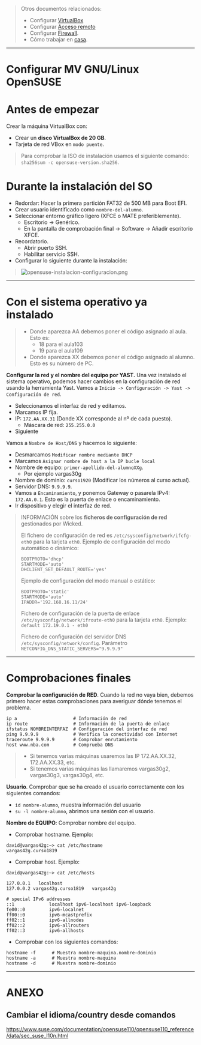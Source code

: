 
> Otros documentos relacionados:
>
> * Configurar [VirtualBox](../virtualbox/opensuse.md)
> * Configurar [Acceso remoto](../acceso-remoto/opensuse.md)
> * Configurar [Firewall](../firewall.md).
> * Cómo trabajar en [casa](../casa.md).

---
# Configurar MV GNU/Linux OpenSUSE

# Antes de empezar

Crear la máquina VirtualBox con:
* Crear un **disco VirtualBox de 20 GB**.
* Tarjeta de red VBox en `modo puente`.

> Para comprobar la ISO de instalación usamos el siguiente comando: `sha256sum -c opensuse-version.sha256`.

# Durante la instalación del SO

* Redordar: Hacer la primera partición FAT32 de 500 MB para Boot EFI.
* Crear usuario identificado como `nombre-del-alumno`.
* Seleccionar entorno gráfico ligero (XFCE o MATE preferiblemente).
    * Escritorio -> Genérico.
    * En la pantalla de comprobación final -> Software -> Añadir escritorio XFCE.
* Recordatorio.
    * Abrir puerto SSH.
    * Habilitar servicio SSH.
* Configurar lo siguiente durante la instalación:

> ![opensuse-instalacion-configuracion.png](./images/opensuse-instalacion-configuracion.png)

---
# Con el sistema operativo ya instalado

> * Donde aparezca AA debemos poner el código asignado al aula. Esto es:
>     * 18 para el aula103
>     * 19 para el aula109
> * Donde aparezca XX debemos poner el código asignado al alumno. Esto es su número de PC.

**Configurar la red y el nombre del equipo por YAST.** Una vez instalado el sistema operativo, podemos hacer cambios en la configuración de red usando la herramienta Yast. Vamos a `Inicio -> Configuración -> Yast -> Configuración de red`.
* Seleccionamos el interfaz de red y editamos.
* Marcamos IP fija.
* IP: `172.AA.XX.31` (Donde XX corresponde al nº de cada puesto).
    * Máscara de red: `255.255.0.0`
* Siguiente

Vamos a `Nombre de Host/DNS` y hacemos lo siguiente:
* Desmarcamos `Modificar nombre mediante DHCP`
* Marcamos `Asignar nombre de host a la IP bucle local`
* Nombre de equipo: `primer-apellido-del-alumnoXXg`.
    * Por ejemplo vargas30g
* Nombre de dominio: `curso1920` (Modificar los números al curso actual).
* Servidor DNS: `9.9.9.9`.
* Vamos a `Encaminamiento`, y ponemos Gateway o pasarela IPv4: `172.AA.0.1`. Esto es la puerta de enlace o encaminamiento.
* Ir dispositivo y elegir el interfaz de red.


> INFORMACIÓN sobre los **ficheros de configuración de red** gestionados por Wicked.
>
> El fichero de configuración de red es `/etc/sysconfig/network/ifcfg-eth0` para la tarjeta `eth0`.
> Ejemplo de configuración del modo automático o dinámico:
> ```
> BOOTPROTO='dhcp'
> STARTMODE='auto'
> DHCLIENT_SET_DEFAULT_ROUTE='yes'
> ```
>
> Ejemplo de configuración del modo manual o estático:
> ```
> BOOTPROTO='static'
> STARTMODE='auto'
> IPADDR='192.168.16.11/24'
> ```
>
> Fichero de configuración de la puerta de enlace `/etc/sysconfig/network/ifroute-eth0` para la tarjeta `eth0`. Ejemplo: `default 172.19.0.1 - eth0`
>
> Fichero de configuración del servidor DNS `/etc/sysconfig/network/config`. Parámetro
`NETCONFIG_DNS_STATIC_SERVERS="9.9.9.9"`

---
# Comprobaciones finales

**Comprobar la configuración de RED**. Cuando la red no vaya bien, debemos primero hacer estas comprobaciones para averiguar dónde tenemos el problema.

```
ip a                     # Información de red
ip route                 # Información de la puerta de enlace
ifstatus NOMBREINTERFAZ  # Configuración del interfaz de red
ping 9.9.9.9             # Verifica la conectividad con Internet
traceroute 9.9.9.9       # Comprobar enrutamiento   
host www.nba.com         # Comprueba DNS
```

> * Si tenemos varias máquinas usaremos las IP 172.AA.XX.32, 172.AA.XX.33, etc.
> * Si tenemos varias máquinas las llamaremos vargas30g2, vargas30g3, vargas30g4, etc.

**Usuario**. Comprobar que se ha creado el usuario correctamente con los siguientes comandos:
* `id nombre-alumno`, muestra información del usuario
* `su -l nombre-alumno`, abrimos una sesión con el usuario.

**Nombre de EQUIPO**: Comprobar nombre del equipo.
* Comprobar hostname. Ejemplo:
```
david@vargas42g:~> cat /etc/hostname
vargas42g.curso1819
```
* Comprobar host. Ejemplo:

```
david@vargas42g:~> cat /etc/hosts

127.0.0.1	localhost
127.0.0.2 vargas42g.curso1819   vargas42g

# special IPv6 addresses
::1             localhost ipv6-localhost ipv6-loopback
fe00::0         ipv6-localnet
ff00::0         ipv6-mcastprefix
ff02::1         ipv6-allnodes
ff02::2         ipv6-allrouters
ff02::3         ipv6-allhosts
```

* Comprobar con los siguientes comandos:

```
hostname -f      # Muestra nombre-maquina.nombre-dominio
hostname -a      # Muestra nombre-maquina
hostname -d      # Muestra nombre-dominio
```

---
# ANEXO

## Cambiar el idioma/country desde comandos

https://www.suse.com/documentation/opensuse110/opensuse110_reference/data/sec_suse_l10n.html
